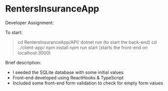 # RentersInsuranceApp

Developer Assignment:

To start: 

> cd RentersInsuranceApp/API/
> dotnet run (to start the back-end)
> cd ../client-app/
> npm install
> npm run start (starts the front-end on localhost:3000)

Brief description:
- I seeded the SQLite database with some initial values
- Front-end developed using ReactHooks & TypeScript
- Included some front-end form validation to check for empty form values
